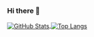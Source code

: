 ### Hi there 👋

<!--
**Suffoquer-fang/Suffoquer-fang** is a ✨ _special_ ✨ repository because its `README.md` (this file) appears on your GitHub profile.

Here are some ideas to get you started:

- 🔭 I’m currently working on ...
- 🌱 I’m currently learning ...
- 👯 I’m looking to collaborate on ...
- 🤔 I’m looking for help with ...
- 💬 Ask me about ...
- 📫 How to reach me: ...
- 😄 Pronouns: ...
- ⚡ Fun fact: ...
-->

<a href="https://github.com/Suffoquer-fang">
  <img align="center" alt="GitHub Stats" src="https://github-readme-stats-two-nu-79.vercel.app/api?username=Suffoquer-fang&show_icons=true&include_all_commits=true" />
</a>

<a href="https://github.com/Suffoquer-fang">
  <img align="center" alt="Top Langs" src="https://github-readme-stats-two-nu-79.vercel.app/api/top-langs/?username=Suffoquer-fang&hide=java,javascript,html&layout=compact&langs_count=6&exclude_repo=undergrad" />
</a>
